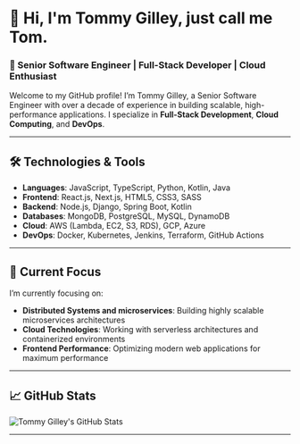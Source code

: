 # 👋 Hi, I'm Tommy Gilley, just call me Tom.

### 🚀 Senior Software Engineer | Full-Stack Developer | Cloud Enthusiast

Welcome to my GitHub profile! I’m Tommy Gilley, a Senior Software Engineer with over a decade of experience in building scalable, high-performance applications. I specialize in **Full-Stack Development**, **Cloud Computing**, and **DevOps**.

---

## 🛠️ Technologies & Tools
- **Languages**: JavaScript, TypeScript, Python, Kotlin, Java
- **Frontend**: React.js, Next.js, HTML5, CSS3, SASS
- **Backend**: Node.js, Django, Spring Boot, Kotlin
- **Databases**: MongoDB, PostgreSQL, MySQL, DynamoDB
- **Cloud**: AWS (Lambda, EC2, S3, RDS), GCP, Azure
- **DevOps**: Docker, Kubernetes, Jenkins, Terraform, GitHub Actions

---

## 🔭 Current Focus
I’m currently focusing on:
- **Distributed Systems and microservices**: Building highly scalable microservices architectures
- **Cloud Technologies**: Working with serverless architectures and containerized environments
- **Frontend Performance**: Optimizing modern web applications for maximum performance

---

## 📈 GitHub Stats

![Tommy Gilley's GitHub Stats](https://github-readme-stats.vercel.app/api?username=tomGilley-software&show_icons=true&theme=radical)

---

